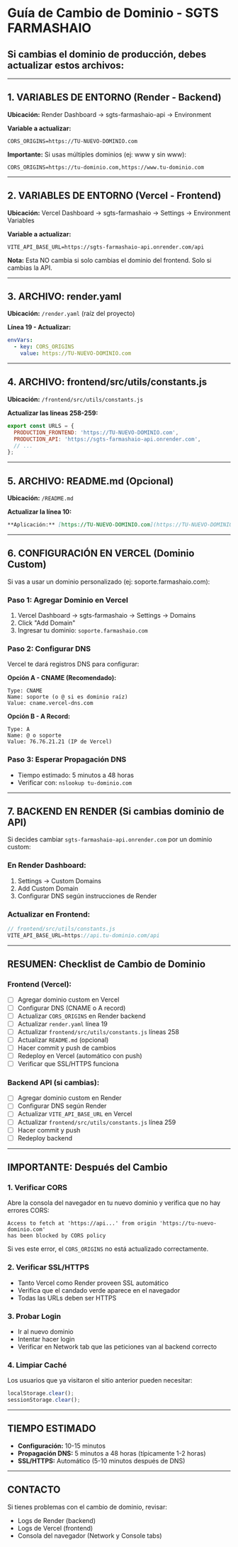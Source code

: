 # Guía de Cambio de Dominio - SGTS FARMASHAIO

## Si cambias el dominio de producción, debes actualizar estos archivos:

---

## 1. VARIABLES DE ENTORNO (Render - Backend)

**Ubicación:** Render Dashboard → sgts-farmashaio-api → Environment

**Variable a actualizar:**
```
CORS_ORIGINS=https://TU-NUEVO-DOMINIO.com
```

**Importante:** Si usas múltiples dominios (ej: www y sin www):
```
CORS_ORIGINS=https://tu-dominio.com,https://www.tu-dominio.com
```

---

## 2. VARIABLES DE ENTORNO (Vercel - Frontend)

**Ubicación:** Vercel Dashboard → sgts-farmashaio → Settings → Environment Variables

**Variable a actualizar:**
```
VITE_API_BASE_URL=https://sgts-farmashaio-api.onrender.com/api
```

**Nota:** Esta NO cambia si solo cambias el dominio del frontend. Solo si cambias la API.

---

## 3. ARCHIVO: render.yaml

**Ubicación:** `/render.yaml` (raíz del proyecto)

**Línea 19 - Actualizar:**
```yaml
envVars:
  - key: CORS_ORIGINS
    value: https://TU-NUEVO-DOMINIO.com
```

---

## 4. ARCHIVO: frontend/src/utils/constants.js

**Ubicación:** `/frontend/src/utils/constants.js`

**Actualizar las líneas 258-259:**

```javascript
export const URLS = {
  PRODUCTION_FRONTEND: 'https://TU-NUEVO-DOMINIO.com',
  PRODUCTION_API: 'https://sgts-farmashaio-api.onrender.com',
  // ...
};
```

---

## 5. ARCHIVO: README.md (Opcional)

**Ubicación:** `/README.md`

**Actualizar la línea 10:**
```markdown
**Aplicación:** [https://TU-NUEVO-DOMINIO.com](https://TU-NUEVO-DOMINIO.com)
```

---

## 6. CONFIGURACIÓN EN VERCEL (Dominio Custom)

Si vas a usar un dominio personalizado (ej: soporte.farmashaio.com):

### Paso 1: Agregar Dominio en Vercel
1. Vercel Dashboard → sgts-farmashaio → Settings → Domains
2. Click "Add Domain"
3. Ingresar tu dominio: `soporte.farmashaio.com`

### Paso 2: Configurar DNS
Vercel te dará registros DNS para configurar:

**Opción A - CNAME (Recomendado):**
```
Type: CNAME
Name: soporte (o @ si es dominio raíz)
Value: cname.vercel-dns.com
```

**Opción B - A Record:**
```
Type: A
Name: @ o soporte
Value: 76.76.21.21 (IP de Vercel)
```

### Paso 3: Esperar Propagación DNS
- Tiempo estimado: 5 minutos a 48 horas
- Verificar con: `nslookup tu-dominio.com`

---

## 7. BACKEND EN RENDER (Si cambias dominio de API)

Si decides cambiar `sgts-farmashaio-api.onrender.com` por un dominio custom:

### En Render Dashboard:
1. Settings → Custom Domains
2. Add Custom Domain
3. Configurar DNS según instrucciones de Render

### Actualizar en Frontend:
```javascript
// frontend/src/utils/constants.js
VITE_API_BASE_URL=https://api.tu-dominio.com/api
```

---

## RESUMEN: Checklist de Cambio de Dominio

### Frontend (Vercel):
- [ ] Agregar dominio custom en Vercel
- [ ] Configurar DNS (CNAME o A record)
- [ ] Actualizar `CORS_ORIGINS` en Render backend
- [ ] Actualizar `render.yaml` línea 19
- [ ] Actualizar `frontend/src/utils/constants.js` líneas 258
- [ ] Actualizar `README.md` (opcional)
- [ ] Hacer commit y push de cambios
- [ ] Redeploy en Vercel (automático con push)
- [ ] Verificar que SSL/HTTPS funciona

### Backend API (si cambias):
- [ ] Agregar dominio custom en Render
- [ ] Configurar DNS según Render
- [ ] Actualizar `VITE_API_BASE_URL` en Vercel
- [ ] Actualizar `frontend/src/utils/constants.js` línea 259
- [ ] Hacer commit y push
- [ ] Redeploy backend

---

## IMPORTANTE: Después del Cambio

### 1. Verificar CORS
Abre la consola del navegador en tu nuevo dominio y verifica que no hay errores CORS:
```
Access to fetch at 'https://api...' from origin 'https://tu-nuevo-dominio.com' 
has been blocked by CORS policy
```

Si ves este error, el `CORS_ORIGINS` no está actualizado correctamente.

### 2. Verificar SSL/HTTPS
- Tanto Vercel como Render proveen SSL automático
- Verifica que el candado verde aparece en el navegador
- Todas las URLs deben ser HTTPS

### 3. Probar Login
- Ir al nuevo dominio
- Intentar hacer login
- Verificar en Network tab que las peticiones van al backend correcto

### 4. Limpiar Caché
Los usuarios que ya visitaron el sitio anterior pueden necesitar:
```javascript
localStorage.clear();
sessionStorage.clear();
```

---

## TIEMPO ESTIMADO

- **Configuración:** 10-15 minutos
- **Propagación DNS:** 5 minutos a 48 horas (típicamente 1-2 horas)
- **SSL/HTTPS:** Automático (5-10 minutos después de DNS)

---

## CONTACTO

Si tienes problemas con el cambio de dominio, revisar:
- Logs de Render (backend)
- Logs de Vercel (frontend)
- Consola del navegador (Network y Console tabs)
